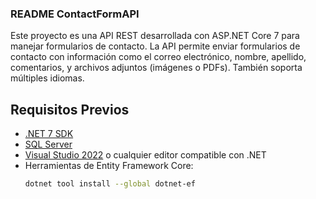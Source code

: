 ### README ContactFormAPI

Este proyecto es una API REST desarrollada con ASP.NET Core 7 para manejar formularios de contacto. La API permite enviar formularios de contacto con información como el correo electrónico, nombre, apellido, comentarios, y archivos adjuntos (imágenes o PDFs). También soporta múltiples idiomas.

## Requisitos Previos

- [.NET 7 SDK](https://dotnet.microsoft.com/download/dotnet/7.0)
- [SQL Server](https://www.microsoft.com/en-us/sql-server/sql-server-downloads)
- [Visual Studio 2022](https://visualstudio.microsoft.com/) o cualquier editor compatible con .NET
- Herramientas de Entity Framework Core:
  ```bash
  dotnet tool install --global dotnet-ef
